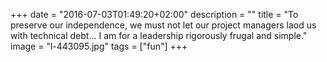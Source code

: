 +++
date = "2016-07-03T01:49:20+02:00"
description = ""
title = "To preserve our independence, we must not let our project managers laod us with technical debt... I am for a leadership rigorously frugal and simple."
image = "l-443095.jpg"
tags = ["fun"]
+++

